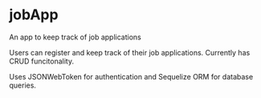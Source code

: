 # jobApp
An app to keep track of job applications

Users can register and keep track of their job applications.
Currently has CRUD funcitonality.

Uses JSONWebToken for authentication and Sequelize ORM for database queries.
